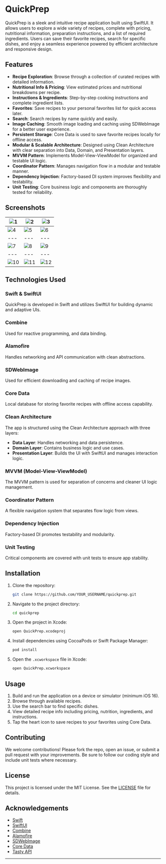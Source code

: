 # QuickPrep

QuickPrep is a sleek and intuitive recipe application built using SwiftUI. It allows users to explore a wide variety of recipes, complete with pricing, nutritional information, preparation instructions, and a list of required ingredients. Users can save their favorite recipes, search for specific dishes, and enjoy a seamless experience powered by efficient architecture and responsive design.

## Features

- **Recipe Exploration**: Browse through a collection of curated recipes with detailed information.
- **Nutritional Info & Pricing**: View estimated prices and nutritional breakdowns per recipe.
- **Instructions & Ingredients**: Step-by-step cooking instructions and complete ingredient lists.
- **Favorites**: Save recipes to your personal favorites list for quick access later.
- **Search**: Search recipes by name quickly and easily.
- **Image Caching**: Smooth image loading and caching using SDWebImage for a better user experience.
- **Persistent Storage**: Core Data is used to save favorite recipes locally for offline access.
- **Modular & Scalable Architecture**: Designed using Clean Architecture with clear separation into Data, Domain, and Presentation layers.
- **MVVM Pattern**: Implements Model-View-ViewModel for organized and testable UI logic.
- **Coordinator Pattern**: Manages navigation flow in a modular and testable manner.
- **Dependency Injection**: Factory-based DI system improves flexibility and testability.
- **Unit Testing**: Core business logic and components are thoroughly tested for reliability.

## Screenshots

| ![1](Media/1.png) | ![2](Media/2.png) | ![3](Media/3.png) |
| --- | --- | --- |
| ![4](Media/4.png) | ![5](Media/5.png) | ![6](Media/6.png) |
| --- | --- | --- |
| ![7](Media/7.png) | ![8](Media/8.png) | ![9](Media/9.png) |
| --- | --- | --- |
| ![10](Media/10.png) | ![11](Media/11.png) | ![12](Media/12.png) |

## Technologies Used

### Swift & SwiftUI
QuickPrep is developed in Swift and utilizes SwiftUI for building dynamic and adaptive UIs.

### Combine
Used for reactive programming, and data binding.

### Alamofire
Handles networking and API communication with clean abstractions.

### SDWebImage
Used for efficient downloading and caching of recipe images.

### Core Data
Local database for storing favorite recipes with offline access capability.

### Clean Architecture
The app is structured using the Clean Architecture approach with three layers:
- **Data Layer**: Handles networking and data persistence.
- **Domain Layer**: Contains business logic and use cases.
- **Presentation Layer**: Builds the UI with SwiftUI and manages interaction logic.

### MVVM (Model-View-ViewModel)
The MVVM pattern is used for separation of concerns and cleaner UI logic management.

### Coordinator Pattern
A flexible navigation system that separates flow logic from views.

### Dependency Injection
Factory-based DI promotes testability and modularity.

### Unit Testing
Critical components are covered with unit tests to ensure app stability.

## Installation

1. Clone the repository:
    ```sh
    git clone https://github.com/YOUR_USERNAME/quickprep.git
    ```
2. Navigate to the project directory:
    ```sh
    cd quickprep
    ```
3. Open the project in Xcode:
    ```sh
    open QuickPrep.xcodeproj
    ```
4. Install dependencies using CocoaPods or Swift Package Manager:
    ```sh
    pod install
    ```
5. Open the `.xcworkspace` file in Xcode:
    ```sh
    open QuickPrep.xcworkspace
    ```

## Usage

1. Build and run the application on a device or simulator (minimum iOS 16).
2. Browse through available recipes.
3. Use the search bar to find specific dishes.
4. View detailed recipe info including pricing, nutrition, ingredients, and instructions.
5. Tap the heart icon to save recipes to your favorites using Core Data.

## Contributing

We welcome contributions! Please fork the repo, open an issue, or submit a pull request with your improvements. Be sure to follow our coding style and include unit tests where necessary.

## License

This project is licensed under the MIT License. See the [LICENSE](LICENSE) file for details.

## Acknowledgements

- [Swift](https://swift.org/)
- [SwiftUI](https://developer.apple.com/xcode/swiftui/)
- [Combine](https://developer.apple.com/documentation/combine)
- [Alamofire](https://github.com/Alamofire/Alamofire)
- [SDWebImage](https://github.com/SDWebImage/SDWebImage)
- [Core Data](https://developer.apple.com/documentation/coredata)
- [Tasty API](https://rapidapi.com/apidojo/api/tasty/playground/apiendpoint_abf1bbc2-d08d-462b-b733-17392192ca46)

---
